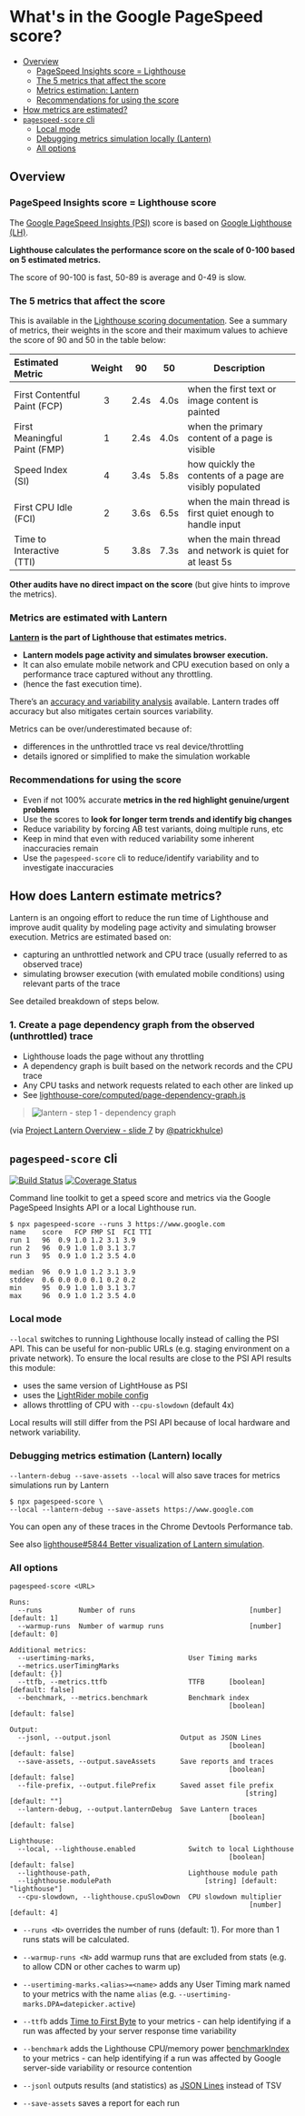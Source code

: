 # What's in the Google PageSpeed score?

- [Overview](#overview)
  * [PageSpeed Insights score = Lighthouse](#pagespeed-insights-score--lighthouse)
  * [The 5 metrics that affect the score](#the-5-metrics-that-affect-the-score)
  * [Metrics estimation: Lantern](#metrics-estimation-lantern)
  * [Recommendations for using the score](#recommendations-for-using-the-score)
- [How metrics are estimated?](#how-metrics-are-estimated)
- [`pagespeed-score` cli](#pagespeed-score-cli)
  * [Local mode](#local-mode)
  * [Debugging metrics simulation locally (Lantern)](#debugging-metrics-simulation-locally-lantern)
  * [All options](#all-options)

## Overview

### PageSpeed Insights score = Lighthouse score

The [Google PageSpeed Insights (PSI)](https://developers.google.com/speed/pagespeed/insights/) score is based on [Google Lighthouse (LH)](https://developers.google.com/web/tools/lighthouse/).

**Lighthouse calculates the performance score on the scale of 0-100 based on 5 estimated metrics.**

The score of 90-100 is fast, 50-89 is average and 0-49 is slow.

### The 5 metrics that affect the score

This is available in the [Lighthouse scoring documentation](https://github.com/GoogleChrome/lighthouse/blob/master/docs/scoring.md). See a summary of metrics, their weights in the score and their maximum values to achieve the score of 90 and 50 in the table below:

| Estimated Metric            | Weight |  90  |  50  | Description |
|:----------------------------|:------:|:----:|:----:|-------------|
| First Contentful Paint (FCP)|    3   | 2.4s | 4.0s | when the first text or image content is painted |
| First Meaningful Paint (FMP)|    1   | 2.4s | 4.0s | when the primary content of a page is visible |
| Speed Index (SI)            |    4   | 3.4s | 5.8s | how quickly the contents of a page are visibly populated |
| First CPU Idle (FCI)        |    2   | 3.6s | 6.5s | when the main thread is first quiet enough to handle input |
| Time to Interactive (TTI)   |    5   | 3.8s | 7.3s | when the main thread and network is quiet for at least 5s |

**Other audits have no direct impact on the score** (but give hints to improve the metrics).

### Metrics are estimated with Lantern

**[Lantern](https://github.com/GoogleChrome/lighthouse/blob/master/docs/lantern.md) is the part of Lighthouse that estimates metrics.**

* **Lantern models page activity and simulates browser execution.** 
* It can also emulate mobile network and CPU execution based on only a performance trace captured without any throttling.
* (hence the fast execution time).

There’s an [accuracy and variability analysis](https://docs.google.com/document/d/1BqtL-nG53rxWOI5RO0pItSRPowZVnYJ_gBEQCJ5EeUE/edit#) available. Lantern trades off accuracy but also mitigates certain sources variability.

Metrics can be over/underestimated because of:
* differences in the unthrottled trace vs real device/throttling
* details ignored or simplified to make the simulation workable

### Recommendations for using the score

* Even if not 100% accurate **metrics in the red highlight genuine/urgent problems**
* Use the scores to **look for longer term trends and identify big changes**
* Reduce variability by forcing AB test variants, doing multiple runs, etc
* Keep in mind that even with reduced variability some inherent inaccuracies remain
* Use the `pagespeed-score` cli to reduce/identify variability and to investigate inaccuracies

## How does Lantern estimate metrics?

Lantern is an ongoing effort to reduce the run time of Lighthouse and improve audit quality by modeling page activity and simulating browser execution. Metrics are estimated based on:

* capturing an unthrottled network and CPU trace (usually referred to as observed trace)
* simulating browser execution (with emulated mobile conditions) using relevant parts of the trace

See detailed breakdown of steps below.

### 1. Create a page dependency graph from the observed (unthrottled) trace 
* Lighthouse loads the page without any throttling
* A dependency graph is built based on the network records and the CPU trace
* Any CPU tasks and network requests related to each other are linked up
* See [lighthouse-core/computed/page-dependency-graph.js](https://github.com/GoogleChrome/lighthouse/blob/master/lighthouse-core/computed/page-dependency-graph.js)

> ![lantern - step 1 - dependency graph](img/lantern-01-dependency-graph.svg)

(via [Project Lantern Overview - slide 7](https://docs.google.com/presentation/d/1EsuNICCm6uhrR2PLNaI5hNkJ-q-8Mv592kwHmnf4c6U/edit?zx=ksqkx77n311n#slide=id.g2ab7b9a053_0_467) by [@patrickhulce](https://github.com/patrickhulce))

## `pagespeed-score` cli

[![Build Status](https://travis-ci.org/csabapalfi/pagespeed-score.svg?branch=master)](https://travis-ci.org/csabapalfi/pagespeed-score/)
[![Coverage Status](https://coveralls.io/repos/github/csabapalfi/pagespeed-score/badge.svg?2)](https://coveralls.io/github/csabapalfi/pagespeed-score)

Command line toolkit to get a speed score and metrics via the Google PageSpeed Insights API or a local Lighthouse run. 

```
$ npx pagespeed-score --runs 3 https://www.google.com
name  	score	FCP	FMP	SI	FCI	TTI
run 1 	96	0.9	1.0	1.2	3.1	3.9
run 2 	96	0.9	1.0	1.0	3.1	3.7
run 3 	95	0.9	1.0	1.2	3.5	4.0

median	96	0.9	1.0	1.2	3.1	3.9
stddev	0.6	0.0	0.0	0.1	0.2	0.2
min   	95	0.9	1.0	1.0	3.1	3.7
max   	96	0.9	1.0	1.2	3.5	4.0
```

### Local mode

`--local` switches to running Lighthouse locally instead of calling the PSI API. This can be useful for non-public URLs (e.g. staging environment on a private network). To ensure the local results are close to the PSI API results this module:

  * uses the same version of LightHouse as PSI
  * uses the [LightRider mobile config](https://github.com/GoogleChrome/lighthouse/blob/master/lighthouse-core/config/lr-mobile-config.js)
  * allows throttling of CPU with `--cpu-slowdown` (default 4x)

Local results will still differ from the PSI API because of local hardware and network variability.

### Debugging metrics estimation (Lantern) locally 

`--lantern-debug --save-assets --local` will also save traces for metrics simulations run by Lantern

```
$ npx pagespeed-score \
--local --lantern-debug --save-assets https://www.google.com
```

You can open any of these traces in the Chrome Devtools Performance tab. 

See also [lighthouse#5844 Better visualization of Lantern simulation](https://github.com/GoogleChrome/lighthouse/issues/5844).


### All options

```
pagespeed-score <URL>

Runs:
  --runs         Number of runs                            [number] [default: 1]
  --warmup-runs  Number of warmup runs                     [number] [default: 0]

Additional metrics:
  --usertiming-marks,                       User Timing marks
  --metrics.userTimingMarks                                        [default: {}]
  --ttfb, --metrics.ttfb                    TTFB      [boolean] [default: false]
  --benchmark, --metrics.benchmark          Benchmark index
                                                      [boolean] [default: false]

Output:
  --jsonl, --output.jsonl                 Output as JSON Lines
                                                      [boolean] [default: false]
  --save-assets, --output.saveAssets      Save reports and traces
                                                      [boolean] [default: false]
  --file-prefix, --output.filePrefix      Saved asset file prefix
                                                          [string] [default: ""]
  --lantern-debug, --output.lanternDebug  Save Lantern traces
                                                      [boolean] [default: false]

Lighthouse:
  --local, --lighthouse.enabled             Switch to local Lighthouse
                                                      [boolean] [default: false]
  --lighthouse-path,                        Lighthouse module path
  --lighthouse.modulePath                       [string] [default: "lighthouse"]
  --cpu-slowdown, --lighthouse.cpuSlowDown  CPU slowdown multiplier
                                                           [number] [default: 4]

```

* `--runs <N>` overrides the number of runs (default: 1). For more than 1 runs stats will be calculated.

* `--warmup-runs <N>` add warmup runs that are excluded from stats (e.g. to allow CDN or other caches to warm up)

* `--usertiming-marks.<alias>=<name>` adds any User Timing mark named to your metrics with the name `alias` (e.g. `--usertiming-marks.DPA=datepicker.active`)

* `--ttfb` adds [Time to First Byte](https://developers.google.com/web/tools/lighthouse/audits/ttfb) to your metrics - can help identifying if a run was affected by your server response time variability

* `--benchmark` adds the Lighthouse CPU/memory power [benchmarkIndex](https://github.com/GoogleChrome/lighthouse/blob/master/lighthouse-core/lib/page-functions.js#L128-L154) to your metrics - can help identifying if a run was affected by Google server-side variability or resource contention

* `--jsonl` outputs results (and statistics) as [JSON Lines](http://jsonlines.org/) instead of TSV

* `--save-assets` saves a report for each run